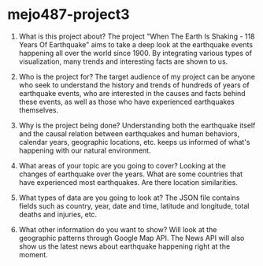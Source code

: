 # mejo487-project3

1. What is this project about?
The project "When The Earth Is Shaking - 118 Years Of Earthquake" aims to take a deep look at the earthquake events happening all over the world since 1900. By integrating various types of visualization, many trends and interesting facts are shown to us. 

2. Who is the project for?
The target audience of my project can be anyone who seek to understand the history and trends of hundreds of years of earthquake events, who are interested in the causes and facts behind these events, as well as those who have experienced earthquakes themselves.

3. Why is the project being done?
Understanding both the earthquake itself and the causal relation between earthquakes and human behaviors, calendar years, geographic locations, etc. keeps us informed of what's happening with our natural environment.

4. What areas of your topic are you going to cover?
Looking at the changes of earthquake over the years. What are some countries that have experienced most earthquakes. Are there location similarities. 

5. What types of data are you going to look at?
The JSON file contains fields such as country, year, date and time, latitude and longitude, total deaths and injuries, etc.

6. What other information do you want to show?
Will look at the geographic patterns through Google Map API. The News API will also show us the latest news about earthquake happening right at the moment. 
